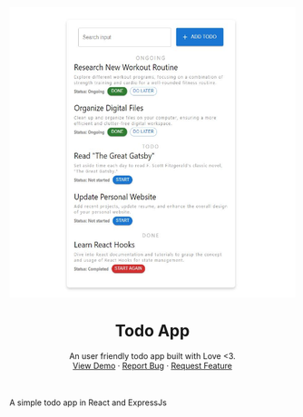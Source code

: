 <p align="center">
  <a href="http://todo-app.infinityfreeapp.com/">
    <img src="assets/App.JPG" alt="Logo" width="512" height="512">
  </a>

  <h1 align="center">Todo App</h1>

  <p align="center">
    An user friendly todo app built with Love <3.
    <br />
    <a href="http://todo-app.infinityfreeapp.com">View Demo</a>
    ·
    <a href="https://github.com/akash-dutta-dev/todo-app/issues">Report Bug</a>
    ·
    <a href="https://github.com/akash-dutta-dev/todo-app/issues">Request Feature</a>
  </p>
</p>
<br><br>
A simple todo app in React and ExpressJs
